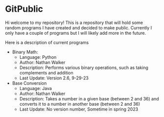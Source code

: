 # GitPublic
Hi welcome to my repository! This is a repository that will hold some random programs I have created and decided to make public. 
Currently I only have a couple of programs but I will likely add more in the future.

Here is a description of current programs
- Binary Math:
  + Language: Python
  + Author: Nathan Walker
  + Description: Performs various binary operations, such as taking complements and addition
  + Last Update: Version 2.6, 9-29-23
- Base Conversion
  + Language: Java
  + Author: Nathan Walker
  + Description: Takes a number in a given base (between 2 and 36) and converts it to a number in another base (between 2 and 36)
  + Last Update: No version number, Sometime in spring 2023
